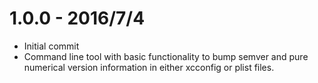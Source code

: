 # 1.0.0 - 2016/7/4

- Initial commit
- Command line tool with basic functionality to bump semver and pure numerical version information in either xcconfig or plist files.